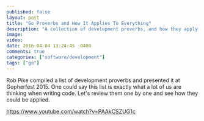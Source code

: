 ```yaml
---
published: false
layout: post
title: "Go Proverbs and How It Applies To Everything"
description: "A collection of development proverbs, and how they apply to Go and other languages."
image:   
video:
date: 2016-04-04 13:24:45 -0400
comments: true
categories: ["software/development"]
tags: ["go"]
---
```


Rob Pike compiled a list of development proverbs and presented it at Gopherfest 2015.  One could say this list is exactly what a lot of us are thinking when writing code.  Let's review them one by one and see how they could be applied.

https://www.youtube.com/watch?v=PAAkCSZUG1c
